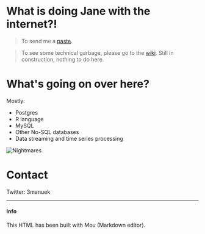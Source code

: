 # What is doing Jane with the internet?!

> To send me a [paste][l1].

> To see some technical garbage, please go to the [wiki][wiki]. Still in construction, nothing to do here.

[l1]: http://paste.3manuek.com.ar
[wiki]: http://3manuek.com.ar/wiki


# What's going on over here?

Mostly:

- Postgres
- R language
- MySQL
- Other No-SQL databases
- Data streaming and time series processing


![Nightmares](https://s-media-cache-ak0.pinimg.com/736x/c4/7e/49/c47e49a59e5b2b5f87dbe50bdeee541c.jpg)



# Contact

Twitter: 3manuek


----

#### Info

This HTML has been built with Mou (Markdown editor).

